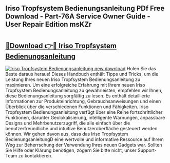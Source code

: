 ## Iriso Tropfsystem Bedienungsanleitung PDf Free Download - Part-76A Service Owner Guide - User Repair Edition msKZr

# <h2><a href="http://df5urc8.blite.top/?on=Iriso+Tropfsystem+Bedienungsanleitung">🔗Download 👉🔴 Iriso Tropfsystem Bedienungsanleitung</a></h2>

[![Iriso Tropfsystem Bedienungsanleitung new download](https://i.imgur.com/lujVjoI.png)](http://df5urc8.blite.top/?on=Iriso+Tropfsystem+Bedienungsanleitung)
Holen Sie das Beste daraus heraus! Dieses Handbuch enthält Tipps und Tricks, um die Leistung Ihres neuen Iriso Tropfsystem Bedienungsanleitung zu maximieren. Um eine erfolgreiche Erfahrung mit Ihrem neuen Iriso Tropfsystem Bedienungsanleitung zu gewährleisten, empfehlen wir Ihnen, diese Bedienungsanleitung sorgfältig zu lesen. Es enthält detaillierte Informationen zur Produkteinrichtung, Gebrauchsanweisungen und einen Überblick über die verschiedenen Funktionen und Fähigkeiten. Iriso Tropfsystem Bedienungsanleitung verfügt über eine Reihe fortschrittlicher Funktionen, darunter Geolokalisierung, intelligente Warnungen, anpassbare Designs und Mehrbenutzerzugriff, die alle einfach über die benutzerfreundliche und intuitive Benutzeroberfläche gesteuert werden können. Wir gehen davon aus, dass das Iriso Tropfsystem BedienungsanleitungD eine wertvolle und informative Ressource auf Ihrem Weg zur Beherrschung der Verwendung Ihres neuen Gadgets war. Sollten Sie Hilfe oder Klärung benötigen, zögern Sie bitte nicht, unser Support-Team zu kontaktieren.
